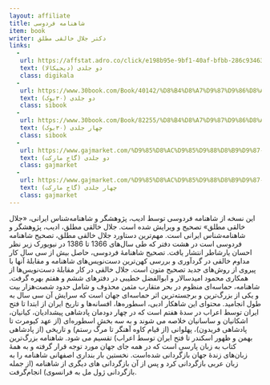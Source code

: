 ```yaml
---
layout: affiliate
title: شاهنامه فردوسی
item: book
writer: دکتر جلال خالقی مطلق
links:
  - 
   url: https://affstat.adro.co/click/e198b95e-9bf1-40af-bfbb-286c93463781
   text: دو جلدی (دیجیکالا)
   class: digikala
  - 
   url: https://www.30book.com/Book/40142/%D8%B4%D8%A7%D9%87%D9%86%D8%A7%D9%85%D9%87-%D8%AE%D8%A7%D9%84%D9%82%DB%8C-2-%D8%AC%D9%84%D8%AF%DB%8C-%D8%AC%D9%84%D8%A7%D9%84-%D8%AE%D8%A7%D9%84%D9%82%DB%8C-%D9%85%D8%B7%D9%84%D9%82-%D8%B3%D8%AE%D9%86
   text: دو جلدی (۳۰بوک)
   class: sibook
  - 
   url: https://www.30book.com/Book/82255/%D8%B4%D8%A7%D9%87%D9%86%D8%A7%D9%85%D9%87-%D8%AE%D8%A7%D9%84%D9%82%DB%8C-%D9%85%D8%B7%D9%84%D9%82-4%D8%AC%D9%84%D8%AF%DB%8C-%D8%B4%D9%88%D9%85%DB%8C%D8%B2-%D8%AC%D9%84%D8%A7%D9%84-%D8%AE%D8%A7%D9%84%D9%82%DB%8C-%D9%85%D8%B7%D9%84%D9%82-%D8%B3%D8%AE%D9%86
   text: چهار جلدی (۳۰بوک)
   class: sibook
  - 
   url: https://www.gajmarket.com/%D9%85%D8%AC%D9%85%D9%88%D8%B9%D9%87-2-%D8%AC%D9%84%D8%AF%DB%8C-%DA%A9%D8%AA%D8%A7%D8%A8-%D8%B4%D8%A7%D9%87%D9%86%D8%A7%D9%85%D9%87-2
   text: دو جلدی (گاج مارکت)
   class: gajmarket
  - 
   url: https://www.gajmarket.com/%D9%85%D8%AC%D9%85%D9%88%D8%B9%D9%87-4-%D8%AC%D9%84%D8%AF%DB%8C-%DA%A9%D8%AA%D8%A7%D8%A8-%D8%B4%D8%A7%D9%87%D9%86%D8%A7%D9%85%D9%87
   text: چهار جلدی (گاج مارکت)
   class: gajmarket
---
```


اين نسخه از شاهنامه فردوسی توسط اديب، پژوهشگر و شاهنامه‌شناس ايرانی، «جلال خالقی مطلق» تصحيح و ويرايش شده است. جلال خالقی مطلق، اديب، پژوهشگر و شاهنامه‌شناس ايرانی است. مهم‌ترين دستاورد جلال خالقی مطلق، تصحيح شاهنامه فردوسی است در هشت دفتر که طی سال‌های 1366 تا 1386 در نيويورک زير نظر احسان يارشاطر انتشار يافت. تصحيح شاهنامهٔ فردوسی، حاصل بيش از سی سال کار مداوم خالقی در گردآوری و بررسی کهن‌ترين دست‌نويس‌های شاهنامه و مقابلهٔ آنها با پيروی از روش‌های جديد تصحيح متون است. جلال خالقی در کار مقابلهٔ دست‌نويس‌ها از همکاری محمود اميدسالار و ابوالفضل خطيبی در دفترهای ششم و هفتم بهره گرفت. شاهنامه، حماسه‌ای منظوم در بحر متقارب مثمن محذوف و شامل حدود شصت‌هزار بيت و يکی از بزرگ‌ترين و برجسته‌ترين اثر حماسه‌ای جهان است که سرايش آن سی سال به طول انجاميد. محتوای اين شاهکار ادبی، اسطوره‌ها، افسانه‌ها و تاريخ ايران از ابتدا تا فتح ايران توسط اعراب در سدهٔ هفتم است که در چهار دودمان پادشاهی پيشداديان، کيانيان، اشکانيان و ساسانيان خلاصه می شوند و به سه بخش اسطوره‌ای (از عهد کيومرث تا پادشاهی فريدون)، پهلوانی (از قيام کاوه آهنگر تا مرگ رستم) و تاريخی (از پادشاهی بهمن و ظهور اسکندر تا فتح ايران توسط اعراب) تقسيم می شود. شاهنامه بزرگ‌ترين کتاب به زبان پارسی است که در همه جای جهان مورد توجه قرار گرفته و به همهٔ زبان‌های زندهٔ جهان بازگردانی شده‌است. نخستين بار بنداری اصفهانی شاهنامه را به زبان عربی بازگردانی کرد و پس از آن بازگردانی های ديگری از شاهنامه (از جمله بازگردانی ژول مل به فرانسوی) انجام‌گرفت.


